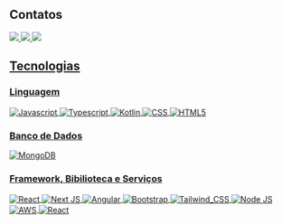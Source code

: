 ## Contatos

<a href = "https://wa.me/5551984452055"><img src="https://img.shields.io/badge/WhatsApp-25D366?style=for-the-badge&logo=whatsapp&logoColor=white" target="_blank">
<a href = "https://www.linkedin.com/in/guilhermekipper/"><img src="https://img.shields.io/badge/LinkedIn-0077B5?style=for-the-badge&logo=linkedin&logoColor=white" target="_blank">
<a href = "mailto:guikipper1@gmail.com"><img src="https://img.shields.io/badge/-Gmail-%23333?style=for-the-badge&logo=gmail&logoColor=white" target="_blank">


## Tecnologias

### Linguagem
<div style="display: inline_block"> 
    <img align="center" alt="Javascript" src="https://img.shields.io/badge/JavaScript-F7DF1E?style=for-the-badge&logo=javascript&logoColor=black">
    <img align="center" alt="Typescript" src="https://img.shields.io/badge/typescript-%23007ACC.svg?style=for-the-badge&logo=typescript&logoColor=white">
    <img align="center" alt="Kotlin" src="https://img.shields.io/badge/kotlin-%237F52FF.svg?style=for-the-badge&logo=kotlin&logoColor=white">
    <img align="center" alt="CSS" src="https://img.shields.io/badge/CSS3-1572B6?style=for-the-badge&logo=css3&logoColor=white">
    <img align="center" alt="HTML5" src="https://img.shields.io/badge/HTML-239120?style=for-the-badge&logo=html5&logoColor=white">
</div>
    
    
### Banco de Dados  
<div style="display: inline_block">
    <img align="center" alt="MongoDB" src="https://img.shields.io/badge/MongoDB-4EA94B?style=for-the-badge&logo=mongodb&logoColor=white">
</div>
    
### Framework, Bibilioteca e Serviços


<div style="display: inline_block"> 
    <img align="center" alt="React" src="https://img.shields.io/badge/react-%2320232a.svg?style=for-the-badge&logo=react&logoColor=%2361DAFB">
    <img align="center" alt="Next JS" src="https://img.shields.io/badge/Next-black?style=for-the-badge&logo=next.js&logoColor=white">
    <img align="center" alt="Angular" src="![Angular](https://img.shields.io/badge/angular-%23DD0031.svg?style=for-the-badge&logo=angular&logoColor=white)">
    <img align="center" alt="Bootstrap" src="https://img.shields.io/badge/bootstrap-%238511FA.svg?style=for-the-badge&logo=bootstrap&logoColor=white">
    <img align="center" alt="Tailwind_CSS" src="https://img.shields.io/badge/Tailwind_CSS-38B2AC?style=for-the-badge&logo=tailwind-css&logoColor=white">
    <img align="center" alt="Node JS" src="https://img.shields.io/badge/Node.js-43853D?style=for-the-badge&logo=node.js&logoColor=white">
    <img align="center" alt="AWS" src="https://img.shields.io/badge/Amazon_AWS-232F3E?style=for-the-badge&logo=amazon-aws&logoColor=white">
    <img align="center" alt="React" src="https://img.shields.io/badge/NODEMON-%23323330.svg?style=for-the-badge&logo=nodemon&logoColor=%BBDEAD">
</div>
